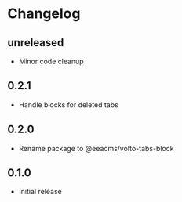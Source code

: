 # Changelog

## unreleased

- Minor code cleanup

## 0.2.1

- Handle blocks for deleted tabs

## 0.2.0

- Rename package to @eeacms/volto-tabs-block

## 0.1.0

- Initial release
